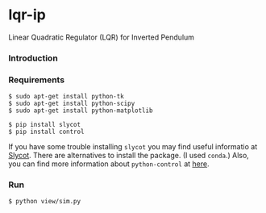 # lqr-ip
Linear Quadratic Regulator (LQR) for Inverted Pendulum

### Introduction

### Requirements

```
$ sudo apt-get install python-tk
$ sudo apt-get install python-scipy
$ sudo apt-get install python-matplotlib

$ pip install slycot
$ pip install control
```
If you have some trouble installing `slycot` you may find useful informatio at [Slycot](https://github.com/jgoppert/Slycot). There are alternatives to install the package. (I used `conda`.) Also, you can find more information about `python-control` at [here](http://python-control.readthedocs.io/en/latest/intro.html).

### Run

```
$ python view/sim.py
```
